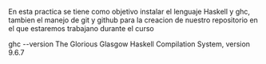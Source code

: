 En esta practica se tiene como objetivo instalar el lenguaje Haskell y ghc, tambien el manejo de git y github para la creacion de nuestro repositorio en el que estaremos trabajano durante el curso

ghc --version
The Glorious Glasgow Haskell Compilation System, version 9.6.7

